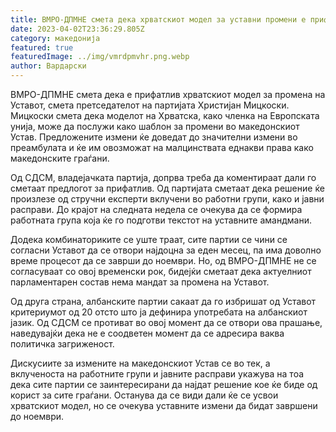 ```yaml
---
title: ВМРО-ДПМНЕ смета дека хрватскиот модел за уставни промени е прифатлив
date: 2023-04-02T23:36:29.805Z
category: македонија
featured: true
featuredImage: ../img/vmrdpmvhr.png.webp
author: Вардарски
---
```


ВМРО-ДПМНЕ смета дека е прифатлив хрватскиот модел за промена на Уставот, смета претседателот на партијата Христијан Мицкоски. Мицкоски смета дека моделот на Хрватска, како членка на Европската унија, може да послужи како шаблон за промени во македонскиот Устав. Предложените измени ќе доведат до значителни измени во преамбулата и ќе им овозможат на малцинствата еднакви права како македонските граѓани.

Од СДСМ, владејачката партија, допрва треба да коментираат дали го сметаат предлогот за прифатлив. Од партијата сметаат дека решение ќе произлезе од стручни експерти вклучени во работни групи, како и јавни расправи. До крајот на следната недела се очекува да се формира работната група која ќе го подготви текстот на уставните амандмани.

Додека комбинаториките се уште траат, сите партии се чини се согласни Уставот да се отвори најдоцна за еден месец, па има доволно време процесот да се заврши до ноември. Но, од ВМРО-ДПМНЕ не се согласуваат со овој временски рок, бидејќи сметаат дека актуелниот парламентарен состав нема мандат за промена на Уставот.

Од друга страна, албанските партии сакаат да го избришат од Уставот критериумот од 20 отсто што ја дефинира употребата на албанскиот јазик. Од СДСМ се противат во овој момент да се отвори ова прашање, наведувајќи дека не е соодветен момент да се адресира ваква политичка загриженост.

Дискусиите за измените на македонскиот Устав се во тек, а вклученоста на работните групи и јавните расправи укажува на тоа дека сите партии се заинтересирани да најдат решение кое ќе биде од корист за сите граѓани. Останува да се види дали ќе се усвои хрватскиот модел, но се очекува уставните измени да бидат завршени до ноември.
